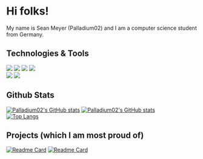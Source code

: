 # Hi folks!

My name is Sean Meyer (Palladium02) and I am a computer science student from
Germany.

## Technologies & Tools

![](https://img.shields.io/badge/Code-Typescript-informational?style=flat&logo=typescript&logoColor=white&color=667eea)
![](https://img.shields.io/badge/Code-Javascript-informational?style=flat&logo=javascript&logoColor=white&color=667eea)
![](https://img.shields.io/badge/Code-Python-informational?style=flat&logo=python&logoColor=white&color=667eea)
![](https://img.shields.io/badge/Code-Ruby-informational?style=flat&logo=ruby&logoColor=white&color=667eea)
<br/>
![](https://img.shields.io/badge/Data-MySQL-informational?style=flat&logo=mysql&logoColor=white&color=667eea)
![](https://img.shields.io/badge/Editor-VSCode-informational?style=flat&logo=visualstudiocode&logoColor=white&color=667eea)

## Github Stats

[![Palladium02's GitHub stats](https://github-readme-stats.vercel.app/api?username=Palladium02#gh-light-mode-only)](https://github.com/Palladium02)
[![Palladium02's GitHub stats](https://github-readme-stats.vercel.app/api?username=Palladium02&theme=radical#gh-dark-mode-only)](https://github.com/Palladium02)
<br/>
[![Top Langs](https://github-readme-stats.vercel.app/api/top-langs/?username=Palladium02)](https://github.com/Palladium02/github-readme-stats)

## Projects (which I am most proud of)

[![Readme Card](https://github-readme-stats.vercel.app/api/pin/?username=Palladium02&repo=aira-server)](https://github.com/Palladium02/aira-server)
[![Readme Card](https://github-readme-stats.vercel.app/api/pin/?username=Palladium02&repo=aira-studio)](https://github.com/Palladium02/aira-studio)
